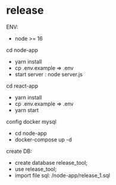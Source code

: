 # release
ENV:
- node >= 16

cd node-app
- yarn install
- cp .env.example => .env
- start server : node server.js

cd react-app
- yarn install
- cp .env.example => .env
- yarn start

config docker mysql
- cd node-app
- docker-compose up -d

create DB:
- create database release_tool;
- use release_tool;
- import file sql: /node-app/release_1.sql
